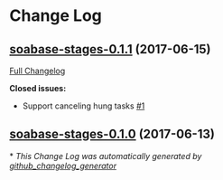 # Change Log

## [soabase-stages-0.1.1](https://github.com/soabase/soabase-stages/tree/soabase-stages-0.1.1) (2017-06-15)
[Full Changelog](https://github.com/soabase/soabase-stages/compare/soabase-stages-0.1.0...soabase-stages-0.1.1)

**Closed issues:**

- Support canceling hung tasks [\#1](https://github.com/soabase/soabase-stages/issues/1)

## [soabase-stages-0.1.0](https://github.com/soabase/soabase-stages/tree/soabase-stages-0.1.0) (2017-06-13)


\* *This Change Log was automatically generated by [github_changelog_generator](https://github.com/skywinder/Github-Changelog-Generator)*